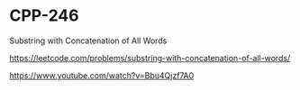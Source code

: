 # CPP-246
Substring with Concatenation of All Words


https://leetcode.com/problems/substring-with-concatenation-of-all-words/





https://www.youtube.com/watch?v=Bbu4Qjzf7A0
